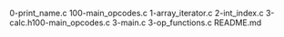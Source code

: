 0-print_name.c
100-main_opcodes.c
1-array_iterator.c
2-int_index.c
3-calc.h100-main_opcodes.c
3-main.c
3-op_functions.c
README.md
